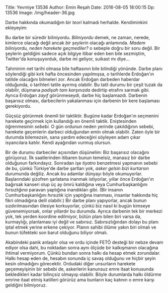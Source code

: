 Title: Yevmiye 13536
Author: Emin Reşah
Date: 2016-08-05 18:00:15 
Dp: 13536 
Image: /img/header-36.jpg

Darbe hakkında okumadığım bir *teori* kalmadı herhalde. Kendiminkini ekleyeyim: 

Bu darbe bir süredir biliniyordu. *Biliniyordu* demek, ne zaman, nerede, kimlerce olacağı değil ancak *bir şeylerin* olacağı anlamında. *Madem biliniyordu, neden harekete geçmediler?* o sebeple doğru bir soru değil. Bir şeylerin geldiğini sadece açık bilgiye itibar eden ben bile sezmiştim, Twitter'da konuşuyorduk, darbe mi geliyor, suikast mı diye...

Tahminim net tarihi olmasa bile haftasının bile bilindiği yönünde. Darbe planı söylendiği gibi kırk hafta öncesinden yapılmışsa, o tarihlerde Erdoğan'ın tatilde olacağını bilmeleri zor. Ancak Erdoğan darbeden haberdar olduğunda, o tarihleri tatile ayırmış olabilir. Bu tatil durumu bir çeşit tuzak da olabilir, düşmana *padişah tam karşınızda* dedirtip etrafını sarmak gibi. Ayrıca Erdoğan *zayıf* görünmeseydi, darbe hiç başlamazdı. Darbenin başarısız olması, darbecilerin yakalanması için darbenin bir kere başlaması gerekiyordu. 

Güçsüz görünmek önemli bir taktiktir.  Bugüne kadar Erdoğan'ın seçmenini harekete geçirmek için kullandığı en önemli taktik. Eniştesinden öğrenmesinin *sebebi.* O gün ordunun neden yerinde çakıldığının sebebi, harekete geçenlerin darbeci olduğundan emin olmak olabilir. Zaten öyle bir durumda bilemezsin, sana yardım edeceğini söyleyen adam çıkar isyancılara katılır. Kendi ayağından vurmuş olursun. 

Bir de durumu darbeciler açısından düşünelim: Biz başarısız olacağını görüyoruz. İlk saatlerinden itibaren bunun temelsiz, manasız bir darbe olduğunun farkındayız. Sonradan işe *tiyatro* benzetmesi yapmanın sebebi de bu, çünkü Türkiye'de darbe şartları yok, *asker gelsin bizi kurtarsın* durumunda değiliz. Ancak bu adamlar dünyayı böyle okumuyorlar. Başlarındaki şizofren şarlatana inanmak istiyorlar, yıllar önce Erdoğan'ın bağırsak kanseri olup üç ay ömrü kaldığına veya Cumhurbaşkanlığını *hırsızlığına* paravan yaptığına inandıkları gibi. (Bir insanın Cumhurbaşkanlığını *hırsızlık* için yaptığına inanması, insanlar hakkında hiç fikri olmadığına delil olabilir.) Bir darbe planı yapıyorlar, ancak bunun sızdırılmasından ölesiye korkuyorlar, çünkü biz nasıl ki bugün kimseye güvenemiyorsak, onlar yıllardır bu durumda. Ayrıca darbenin tek bir merkezi yok, tek yerden koordine edilmiyor, bütün planı bilen biri varsa da, kurmaylığı, planlaması iyi değil ve sabırsız. Sabırsızlığından dolayı bu planı iptal etmek yerine erkene çekiyor. Planın sahibi ölüme yakın biri olmalı ve bunun tüfekteki son barut olduğunu biliyor olmalı. 

Akabindeki panik anlaşılır olsa ve ordu içinde FETÖ desteği bir nebze devam ediyor olsa dahi, bu noktadan sonra aynı ölçüde bir kalkışmanın olacağına ihtimal vermiyorum. Çünkü bundan sonra halkı da hesap etmek zorundalar. Halkı hesap eden de, hesabın sonunda iç savaş olduğunu ve hiçbir şeyin kesin olmadığını görecektir. Ordudaki diğer unsurların harekete geçemeyişinin bir sebebi de, askerlerin kanunsuz emre itaat konusunda bekledikleri kadar bilinçsiz olmayışı olabilir. Böyle durumlarda halkı öldürme emrine itaat etmiş katilleri görürüz ama bunların kaç katının o emre karşı geldiğini bilmiyoruz. 

